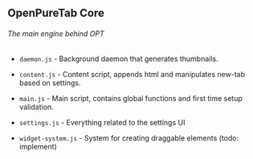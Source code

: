 
OpenPureTab Core
-------------------
###### The main engine behind OPT

- `daemon.js` - Background daemon that generates thumbnails.

- `content.js` - Content script, appends html and manipulates new-tab based on settings.

- `main.js` - Main script, contains global functions and first time setup validation.

- `settings.js` - Everything related to the settings UI


- `widget-system.js` - System for creating draggable elements (todo: implement)

